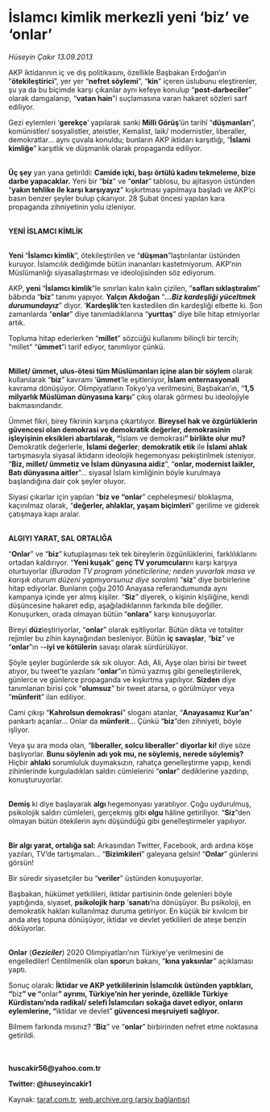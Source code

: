 # İslamcı kimlik merkezli yeni ‘biz’ ve ‘onlar’

*Hüseyin Çakır 13.09.2013*

<div class="yazi"><p>AKP iktidarının iç ve dış politikasını, özellikle Başbakan Erdoğan’ın “<b>ötekileştirici</b>”, yer yer “<b>nefret söylemi</b>”, “<b>kin</b>” içeren üslubunu eleştirenler, şu ya da bu biçimde karşı çıkanlar aynı kefeye konulup “<b>post-darbeciler</b>” olarak damgalanıp, “<b>vatan hain</b>”i suçlamasına varan hakaret sözleri sarf ediliyor.</p>
<p>Gezi eylemleri ‘<b>gerekçe</b>’<b><i> </i></b>yapılarak sanki <b>Milli Görüş</b>’ün tarihî “<b>düşmanları</b>”, komünistler/ sosyalistler, ateistler, Kemalist, laik/ modernistler, liberaller, demokratlar... aynı çuvala konuldu; bunların AKP iktidarı karşıtlığı, “<b>İslami kimliğe</b>”<b> </b>karşıtlık ve düşmanlık olarak propaganda ediliyor. </p>
<p><b><br/>Üç şey</b> yan yana getirildi: <b>Camide içki, başı örtülü kadını tekmeleme, bize darbe yapacaklar.</b> Yeni bir “<b>biz</b>” ve “<b>onlar</b>”<b> </b>tablosu, bu ajitasyon üstünden “<b>yakın tehlike ile karşı karşıyayız</b>” kışkırtması yapılmaya başladı ve AKP’ci basın benzer şeyler bulup çıkarıyor. 28 Şubat öncesi yapılan kara propaganda zihniyetinin yolu izleniyor. </p>
<p><b><br/>YENİ İSLAMCI KİMLİK</b></p>
<p><b><br/>Yeni </b>“<b>İslamcı kimlik</b>”, ötekileştirilen ve “<b>düşman</b>”laştırılanlar üstünden kuruyor. İslamcılık dediğimde bütün inananları kastetmiyorum. AKP’nin Müslümanlığı siyasallaştırması ve ideolojisinden söz ediyorum.</p>
<p>AKP,<b> yeni </b>“<b>İslamcı kimlik</b>”le sınırları kalın kalın çizilen, “<b>safları sıklaştıralım</b>” bâbında “<b>biz</b>” tanımı yapıyor. <b>Yalçın Akdoğan</b> “<b><i>...</i></b><b><i>Biz kardeşliği yüceltmek durumundayız</i></b>” diyor. ‘<b>Kardeşlik</b>’ten kastedilen din kardeşliği elbette ki. Son zamanlarda “<b>onlar</b>” diye tanımladıklarına “<b>yurttaş</b>” diye bile hitap etmiyorlar artık. </p>
<p>Topluma hitap ederlerken “<b>millet</b>” sözcüğü kullanımı bilinçli bir tercih; “millet” “<b>ümmet</b>”i tarif ediyor, tanımlıyor çünkü. </p>
<p><b><br/>Millet/ ümmet, ulus-ötesi tüm Müslümanları içine alan bir söylem</b> olarak kullanılarak “<b>biz</b>” kavramı ‘<b>ümmet</b>’le eşitleniyor,<b> İslam enternasyonali </b>kavrama dönüşüyor. Olimpiyatların Tokyo’ya verilmesini, Başbakan’ın, “<b>1,5 milyarlık Müslüman dünyasına karşı</b>”<b> </b>çıkış olarak görmesi bu ideolojiyle bakmasındandır.</p>
<p>Ümmet fikri, birey fikrinin karşına çıkartılıyor. <b>Bireysel hak ve özgürlüklerin güvencesi olan demokrasi ve demokratik değerler, demokrasinin işleyişinin eksikleri abartılarak, “</b>İslam ve demokrasi<b>” birlikte olur mu? </b>Demokratik değerlerle, <b>İslami değerler</b>; <b>demokratik etik</b> ile <b>İslami ahlak</b> tartışmasıyla siyasal iktidarın ideolojik hegemonyası pekiştirilmek isteniyor. “<b>Biz, millet/ ümmetiz ve İslam dünyasına aidiz</b>”, “<b>onlar, modernist laikler, Batı dünyasına aitler</b>”...<b> </b>siyasal İslam kimliğinin böyle kurulmaya başlandığına dair çok şeyler oluyor.</p>
<p>Siyasi çıkarlar için yapılan “<b>biz ve “onlar</b>” cepheleşmesi/ bloklaşma, kaçınılmaz olarak, “<b>değerler, ahlaklar, yaşam biçimleri</b>” gerilime ve giderek çatışmaya kapı aralar.</p>
<p><b><br/>ALGIYI YARAT, SAL ORTALIĞA</b></p>
<p>“<b>Onlar</b>” ve “<b>biz</b>”<b> </b>kutuplaşması tek tek<b> </b>bireylerin özgünlüklerini, farklılıklarını ortadan kaldırıyor. “<b>Yeni kuşak</b>”<b> genç TV yorumcuları</b>nı karşı karşıya oturtuyorlar (<i>Buradan TV program yöneticilerine; neden yuvarlak masa ve karışık oturum düzeni yapmıyorsunuz diye soralım</i>)<b> </b>“<b>siz</b>” diye birbirlerine hitap ediyorlar. Bunların çoğu 2010 Anayasa referandumunda aynı kampanya içinde yer almış kişiler. “<b>Siz</b>” diyerek, o kişinin kişiliğine, kendi düşüncesine hakaret edip, aşağıladıklarının farkında bile değiller. Konuşurken, orada olmayan bütün<b><i> </i></b>“<b>onlara</b>” karşı konuşuyorlar.</p>
<p>Bireyi <b>düz</b>leştiriyorlar, “<b>onlar</b>” olarak eşitliyorlar. Bütün dikta ve totaliter rejimler bu zihin kaynağından besleniyor. Bütün <b>iç savaşlar</b>, “<b>biz</b>” ve “<b>onlar</b>”ın -<b>-iyi ve kötülerin</b>  savaşı<b> </b>olarak sürdürülüyor. </p>
<p>Şöyle şeyler bugünlerde sık sık oluyor. Adı, Ali, Ayşe olan birisi bir tweet atıyor, bu tweet’te yazılanı “<b>onlar</b>”ın tümü yazmış gibi genelleştirilerek, günlerce ve günlerce propaganda ve kışkırtma yapılıyor. <b>Sizden</b> diye tanımlanan birisi çok “<b>olumsuz</b>” bir tweet atarsa, o görülmüyor veya “<b>münferit</b>” ilan ediliyor.</p>
<p>Cami çıkışı “<b>Kahrolsun demokrasi</b>” sloganı atanlar, “<b>Anayasamız Kur’an</b>” pankartı açanlar... Onlar da <b>münferit</b>... Çünkü “<b>biz</b>”den zihniyeti, böyle işliyor.</p>
<p>Veya şu ara moda olan, “<b>liberaller, solcu liberaller</b>”<b> diyorlar ki!</b> diye söze başlıyorlar. <b>Bunu söylenin adı yok mu, ne söylemiş, nerede söylemiş?</b> Hiçbir <b>ahlaki </b>sorumluluk duymaksızın, rahatça genelleştirme yapıp, kendi zihinlerinde kurguladıkları saldırı cümlelerini “<b>onlar</b>” dediklerine yazdırıp, konuşturuyorlar. </p>
<p><b><br/>Demiş</b> ki diye başlayarak <b>algı </b>hegemonyası yaratılıyor. Çoğu uydurulmuş, psikolojik saldırı cümleleri, gerçekmiş gibi<b> olgu</b> hâline getiriliyor. “<b>Siz</b>”den olmayan bütün ötekilerin aynı düşündüğü gibi genelleştirmeler yapılıyor. </p>
<p><b><br/>Bir algı yarat, ortalığa sal:</b> Arkasından Twitter, Facebook, ardı ardına köşe yazıları, TV’de tartışmaları... “<b>Bizimkileri</b>” galeyana gelsin! “<b>Onlar</b>” günlerini görsün!</p>
<p>Bir süredir siyasetçiler bu “<b>veriler</b>” üstünden konuşuyorlar.</p>
<p>Başbakan, hükümet yetkilileri, iktidar partisinin önde gelenleri böyle yaptığında, siyaset, <b>psikolojik harp</b> ‘<b>sanatı</b>’na dönüşüyor. Bu psikoloji, en demokratik hakları kullanılmaz duruma getiriyor. En küçük bir kıvılcım bir anda ateş topuna dönüşüyor, iktidar ve devlet yetkilileri de ateşe benzin döküyorlar.</p>
<p><b><br/>Onlar</b> (<b><i>Geziciler</i></b>) 2020 Olimpiyatları’nın Türkiye’ye verilmesini de engellediler! Centilmenlik olan <b>spor</b>un bakanı, “<b>kına yaksınlar</b><i>” </i>açıklaması yaptı.<i> </i></p>
<p>Sonuç olarak:<i> </i><b>İktidar ve AKP yetkililerinin İslamcılık üstünden yaptıkları, “</b>biz<b>” ve “</b>onlar<b>” ayrımı, Türkiye’nin her yerinde, özellikle Türkiye Kürdistanı’nda radikal/ selefi İslamcıları</b> <b>sokağa davet ediyor, onların eylemlerine, “</b>iktidar ve devlet”<b> güvencesi meşruiyeti sağlıyor.</b></p>
<p>Bilmem farkında mısınız? “<b>Biz</b>” ve “<b>onlar</b>” birbirinden nefret etme noktasına getirildi.</p>
<p><b><br/><br/>huscakir56@yahoo.com.tr</b></p>
<p><b>Twitter: @huseyincakir1</b></p>
</div>

Kaynak: [taraf.com.tr](http://www.taraf.com.tr:80/huseyin-cakir/makale-islamci-kimlik-merkezli-yeni-biz-ve-onlar.htm), [web.archive.org (arşiv bağlantısı)](http://web.archive.org/web/20130914144202/http://www.taraf.com.tr:80/huseyin-cakir/makale-islamci-kimlik-merkezli-yeni-biz-ve-onlar.htm)
